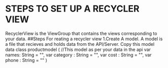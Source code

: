 # STEPS TO SET UP A RECYCLER VIEW
RecyclerView is the ViewGroup that contains the views corresponding to your data.
##Steps For reating a recycler view
1.Create A model. A model is a file that recieves and holds data from the API/Server.
Copy this model
data class productmodel (
//This model as per your data in the api
    var names: String = "",
    var category : String = "",
    var cost : String = "",
    var phone : String = ""
    )



